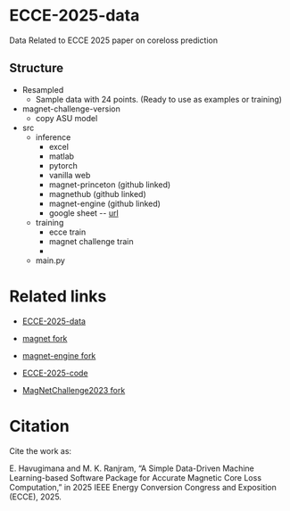 # ECCE-2025-data
Data Related to ECCE 2025 paper on coreloss prediction

## Structure
+ Resampled
	+ Sample data with 24 points. (Ready to use as examples or training)
+ magnet-challenge-version
	+ copy ASU model 
+ src
	+ inference
		+ excel
		+ matlab
		+ pytorch
		+ vanilla web
		+ magnet-princeton (github linked)
		+ magnethub (github linked)
		+ magnet-engine (github linked)
		+ google sheet -- [url](https://docs.google.com/spreadsheets/d/1InZxrOcYHm_Bny3OXg_GkX3djftPdBD3V_gSehEbdrQ/edit?usp=sharing)
	+ training
		+ ecce train
		+ magnet challenge train
		+ 
	+ main.py

# Related links
+ [ECCE-2025-data](github.com/ehavugi/ECCE-2025-data)
+ [magnet fork](https://github.com/ehavugi/magnet)
+ [magnet-engine fork](https://github.com/ehavugi/magnet-engine)
+ [ECCE-2025-code](https://github.com/ehavugi/ECCE-2025-code)

+ [MagNetChallenge2023 fork](https://github.com/ehavugi/MagNetChallenge2023)
# Citation
Cite the work as:

E. Havugimana and M. K. Ranjram, “A Simple Data-Driven Machine Learning-based Software Package for Accurate Magnetic Core Loss Computation,” in 2025 IEEE Energy Conversion Congress and Exposition (ECCE), 2025.
